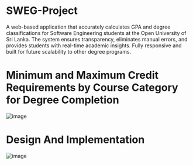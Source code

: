 # SWEG-Project
A web-based application that accurately calculates GPA and degree classifications for Software Engineering students at the Open University of Sri Lanka. The system ensures transparency, eliminates manual errors, and provides students with real-time academic insights. Fully responsive and built for future scalability to other degree programs.
# Minimum and Maximum Credit Requirements by Course Category for Degree Completion
![image](https://github.com/user-attachments/assets/0dd6d888-ee3e-4639-9c29-f9ac5923f8d8)
# Design And Implementation
![image](https://github.com/user-attachments/assets/b331eed6-15b9-49c2-930e-d83aadd36a2b)
